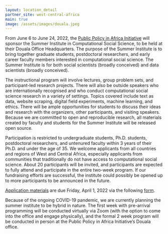 ```yaml
---
layout: location_detail
partner_site: west-central-africa
main: true
image: /assets/images/douala.jpeg
---
```


From June 6 to June 24, 2022, the [Public Policy in Africa Initiative](https://www.publicpolicyafrica.org/about) will sponsor the Summer Institute in Computational Social Science, to be held at their Douala Office Headquarters. The purpose of the Summer Institute is to bring together graduate students, postdoctoral researchers, and early career faculty members interested in computational social science. The Summer Institute is for both social scientists (broadly conceived) and data scientists (broadly conceived).

The instructional program will involve lectures, group problem sets, and participant-led research projects. There will also be outside speakers who are internationally recognised and who conduct computational social science research in a variety of settings. Topics covered include text as data, website scraping, digital field experiments, machine learning, and ethics. There will be ample opportunities for students to discuss their ideas and research with the organizers, other participants, and visiting speakers. Because we are committed to open and reproducible research, all materials created by faculty and students for the Summer Institute will be released open source.

Participation is restricted to undergraduate students, Ph.D. students, postdoctoral researchers, and untenured faculty within 3 years of their Ph.D. and under the age of 35. We welcome applicants from all countries and regions of West and Central Africa, especially applicants from communities that traditionally do not have access to computational social science. About 20 participants will be invited, and participants are expected to fully attend and participate in the entire two-week program. If our fundraising efforts are successful, the institute could possibly be opened up to more participants to be announced in the future.

[Application materials](https://compsocialscience.github.io/summer-institute/2022/west-central-africa/apply) are due Friday, April 1, 2022 via the following [form](https://docs.google.com/forms/d/e/1FAIpQLSc4JyRiH_sQKRhlbTKqTR31-ILgb1qtaMsQCV6NXcW_Qa_x5A/viewform?usp=sf_link).

Because of the ongoing COVID-19 pandemic, we are currently planning the summer institute to be hybrid in nature. The first week with pre-arrival programming will be conducted virtually via Zoom (with the option to come into the office and engage physically), and the formal 2 week program will be conducted in person at the Public Policy in Africa Initiative’s Douala office.